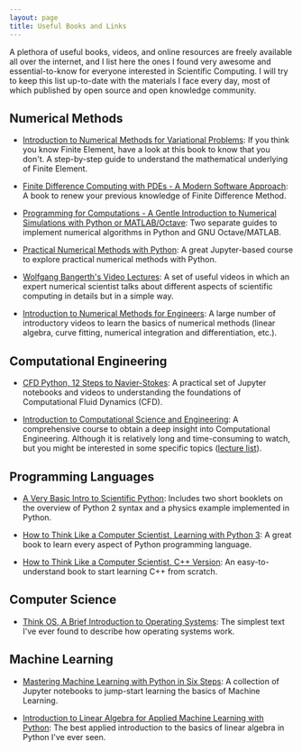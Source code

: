 ```yaml
---
layout: page
title: Useful Books and Links
---
```


A plethora of useful books, videos, and online resources are freely available all over the internet, and I list here the ones I found very awesome and essential-to-know for everyone interested in Scientific Computing. I will try to keep this list up-to-date with the materials I face every day, most of which published by open source and open knowledge community.

## Numerical Methods

* [Introduction to Numerical Methods for Variational Problems](https://hplgit.github.io/fem-book/doc/web/index.html): If you think you know Finite Element, have a look at this book to know that you don't. A step-by-step guide to understand the mathematical underlying of Finite Element.

* [Finite Difference Computing with PDEs - A Modern Software Approach](https://hplgit.github.io/fdm-book/doc/web/index.html): A book to renew your previous knowledge of Finite Difference Method.

* [Programming for Computations - A Gentle Introduction to Numerical Simulations with Python or MATLAB/Octave](https://hplgit.github.io/prog4comp/index.html): Two separate guides to implement numerical algorithms in Python and GNU Octave/MATLAB.

* [Practical Numerical Methods with Python](https://github.com/numerical-mooc/numerical-mooc): A great Jupyter-based course to explore practical numerical methods with Python.

* [Wolfgang Bangerth's Video Lectures](https://www.math.colostate.edu//~bangerth/videos.html): A set of useful videos in which an expert numerical scientist talks about different aspects of scientific computing in details but in a simple way.

* [Introduction to Numerical Methods for Engineers](https://www.youtube.com/user/kvyi/playlists): A large number of introductory videos to learn the basics of numerical methods (linear algebra, curve fitting, numerical integration and differentiation, etc.).

## Computational Engineering

* [CFD Python, 12 Steps to Navier-Stokes](https://github.com/barbagroup/CFDPython): A practical set of Jupyter notebooks and videos to understanding the foundations of Computational Fluid Dynamics (CFD).

* [Introduction to Computational Science and Engineering](https://www.youtube.com/playlist?list=PLF706B428FB7BD52C): A comprehensive course to obtain a deep insight into Computational Engineering. Although it is relatively long and time-consuming to watch, but you might be interested in some specific topics ([lecture list](https://ocw.mit.edu/courses/mathematics/18-085-computational-science-and-engineering-i-fall-2008/video-lectures/)).

## Programming Languages

* [A Very Basic Intro to Scientific Python](http://hplgit.github.io/bumpy/doc/web/index.html): Includes two short booklets on the overview of Python 2 syntax and a physics example implemented in Python. 

* [How to Think Like a Computer Scientist, Learning with Python 3](http://openbookproject.net/thinkcs/python/english3e): A great book to learn every aspect of Python programming language.

* [How to Think Like a Computer Scientist, C++ Version](http://greenteapress.com/thinkcpp/index.html): An easy-to-understand book to start learning C++ from scratch.

## Computer Science

* [Think OS, A Brief Introduction to Operating Systems](http://greenteapress.com/thinkos/): The simplest text I've ever found to describe how operating systems work.

## Machine Learning

* [Mastering Machine Learning with Python in Six Steps](https://github.com/mbarzegary/mastering-ml-w-python-in-six-steps): A collection of Jupyter notebooks to jump-start learning the basics of Machine Learning.

* [Introduction to Linear Algebra for Applied Machine Learning with Python](https://pabloinsente.github.io/intro-linear-algebra): The best  applied introduction to the basics of linear algebra in Python I've ever seen.


